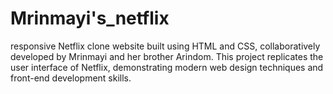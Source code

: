 # Mrinmayi's_netflix
 responsive Netflix clone website built using HTML and CSS, collaboratively developed by Mrinmayi and her brother Arindom. This project replicates the user interface of Netflix, demonstrating modern web design techniques and front-end development skills.
